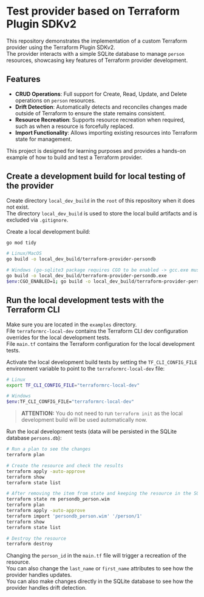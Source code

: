 # Test provider based on Terraform Plugin SDKv2

This repository demonstrates the implementation of a custom Terraform provider using the Terraform Plugin SDKv2.  
The provider interacts with a simple SQLite database to manage `person` resources, showcasing key features of Terraform
provider development.

## Features

- **CRUD Operations**: Full support for Create, Read, Update, and Delete operations on `person` resources.
- **Drift Detection**: Automatically detects and reconciles changes made outside of Terraform to ensure the state
  remains consistent.
- **Resource Recreation**: Supports resource recreation when required, such as when a resource is forcefully replaced.
- **Import Functionality**: Allows importing existing resources into Terraform state for management.

This project is designed for learning purposes and provides a hands-on example of how to build and test a Terraform
provider.

## Create a development build for local testing of the provider

Create directory `local_dev_build` in the `root` of this repository when it does not exist.  
The directory `local_dev_build` is used to store the local build artifacts and is excluded via `.gitignore`.

Create a local development build:

```bash
go mod tidy

# Linux/MacOS
go build -o local_dev_build/terraform-provider-persondb

# Windows (go-sqlite3 package requires CGO to be enabled -> gcc.exe must be installed)
go build -o local_dev_build/terraform-provider-persondb.exe
$env:CGO_ENABLED=1; go build -o local_dev_build/terraform-provider-persondb.exe
```

## Run the local development tests with the Terraform CLI

Make sure you are located in the `examples` directory.  
File `terraformrc-local-dev` contains the Terraform CLI dev configuration overrides for the local development tests.  
File `main.tf` contains the Terraform configuration for the local development tests.

Activate the local development build tests by setting the `TF_CLI_CONFIG_FILE` environment variable to point to the
`terraformrc-local-dev` file:

```bash
# Linux
export TF_CLI_CONFIG_FILE="terraformrc-local-dev"

# Windows
$env:TF_CLI_CONFIG_FILE="terraformrc-local-dev"

```

> **ATTENTION:** You do not need to run `terraform init` as the local development build will be used automatically now.

Run the local development tests (data will be persisted in the SQLite database `persons.db`):

```bash
# Run a plan to see the changes
terraform plan

# Create the resource and check the results
terraform apply -auto-approve
terraform show
terraform state list

# After removing the item from state and keeping the resource in the SQLite database, you can re-import it
terraform state rm persondb_person.wim
terraform plan
terraform apply -auto-approve
terraform import 'persondb_person.wim' '/person/1'
terraform show
terraform state list

# Destroy the resource
terraform destroy
```

Changing the `person_id` in the `main.tf` file will trigger a recreation of the resource.  
You can also change the `last_name` or `first_name` attributes to see how the provider handles updates.  
You can also make changes directly in the SQLite database to see how the provider handles drift detection.

